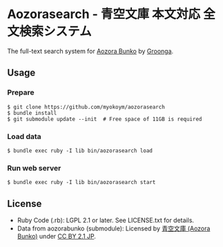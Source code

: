 # Aozorasearch - 青空文庫 本文対応 全文検索システム

The full-text search system for [Aozora Bunko](http://www.aozora.gr.jp/) by [Groonga](http://groonga.org/ja/).

## Usage

### Prepare

    $ git clone https://github.com/myokoym/aozorasearch
    $ bundle install
    $ git submodule update --init  # Free space of 11GB is required

### Load data

    $ bundle exec ruby -I lib bin/aozorasearch load

### Run web server

    $ bundle exec ruby -I lib bin/aozorasearch start

## License

* Ruby Code (.rb): LGPL 2.1 or later. See LICENSE.txt for details.
* Data from aozorabunko (submodule): Licensed by [青空文庫 (Aozora Bunko)](http://www.aozora.gr.jp/) under [CC BY 2.1 JP](https://creativecommons.org/licenses/by/2.1/jp/).
